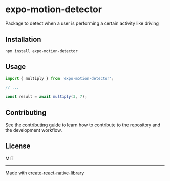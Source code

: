 # expo-motion-detector

Package to detect when a user is performing a certain activity like driving

## Installation

```sh
npm install expo-motion-detector
```

## Usage

```js
import { multiply } from 'expo-motion-detector';

// ...

const result = await multiply(3, 7);
```

## Contributing

See the [contributing guide](CONTRIBUTING.md) to learn how to contribute to the repository and the development workflow.

## License

MIT

---

Made with [create-react-native-library](https://github.com/callstack/react-native-builder-bob)
